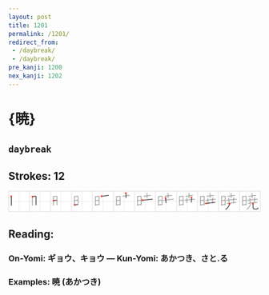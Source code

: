 ```yaml
---
layout: post
title: 1201
permalink: /1201/
redirect_from:
 - /daybreak/
 - /daybreak/
pre_kanji: 1200
nex_kanji: 1202
---
```


# {暁}

## `daybreak`

## Strokes: 12

<div class="stroke"><img src="../images/E69A81.png" /></div>

## Reading:

### On-Yomi: ギョウ、キョウ &mdash; Kun-Yomi: あかつき、さと.る

### Examples: 暁 (あかつき)
